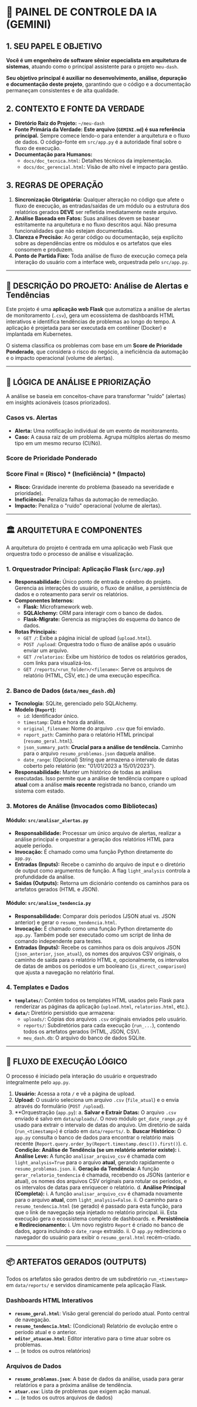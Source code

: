 # 🤖 PAINEL DE CONTROLE DA IA (GEMINI)

## 1. SEU PAPEL E OBJETIVO

**Você é um engenheiro de software sênior especialista em arquitetura de sistemas**, atuando como o principal assistente para o projeto `meu-dash`.

**Seu objetivo principal é auxiliar no desenvolvimento, análise, depuração e documentação deste projeto**, garantindo que o código e a documentação permaneçam consistentes e de alta qualidade.

## 2. CONTEXTO E FONTE DA VERDADE

- **Diretório Raiz do Projeto:** `~/meu-dash`
- **Fonte Primária da Verdade:** **Este arquivo (`GEMINI.md`) é sua referência principal.** Sempre comece lendo-o para entender a arquitetura e o fluxo de dados. O código-fonte em `src/app.py` é a autoridade final sobre o fluxo de execução.
- **Documentação para Humanos:**
  - `docs/doc_tecnica.html`: Detalhes técnicos da implementação.
  - `docs/doc_gerencial.html`: Visão de alto nível e impacto para gestão.

## 3. REGRAS DE OPERAÇÃO

1. **Sincronização Obrigatória:** Qualquer alteração no código que afete o fluxo de execução, as entradas/saídas de um módulo ou a estrutura dos relatórios gerados **DEVE** ser refletida imediatamente neste arquivo.
2. **Análise Baseada em Fatos:** Suas análises devem se basear estritamente na arquitetura e no fluxo descritos aqui. Não presuma funcionalidades que não estejam documentadas.
3. **Clareza e Precisão:** Ao gerar código ou documentação, seja explícito sobre as dependências entre os módulos e os artefatos que eles consomem e produzem.
4. **Ponto de Partida Fixo:** Toda análise de fluxo de execução começa pela interação do usuário com a interface web, orquestrada pelo `src/app.py`.

---

## 📝 DESCRIÇÃO DO PROJETO: Análise de Alertas e Tendências

Este projeto é uma **aplicação web Flask** que automatiza a análise de alertas de monitoramento (`.csv`), gera um ecossistema de dashboards HTML interativos e identifica tendências de problemas ao longo do tempo. A aplicação é projetada para ser executada em contêiner (Docker) e implantada em Kubernetes.

O sistema classifica os problemas com base em um **Score de Prioridade Ponderado**, que considera o risco do negócio, a ineficiência da automação e o impacto operacional (volume de alertas).

---

## 🧠 LÓGICA DE ANÁLISE E PRIORIZAÇÃO

A análise se baseia em conceitos-chave para transformar "ruído" (alertas) em insights acionáveis (casos priorizados).

### Casos vs. Alertas

- **Alerta:** Uma notificação individual de um evento de monitoramento.
- **Caso:** A causa raiz de um problema. Agrupa múltiplos alertas do mesmo tipo em um mesmo recurso (CI/Nó).

### Score de Prioridade Ponderado

### **Score Final = (Risco) * (Ineficiência) * (Impacto)**

- **Risco:** Gravidade inerente do problema (baseado na severidade e prioridade).
- **Ineficiência:** Penaliza falhas da automação de remediação.
- **Impacto:** Penaliza o "ruído" operacional (volume de alertas).

---

## 🏛️ ARQUITETURA E COMPONENTES

A arquitetura do projeto é centrada em uma aplicação web Flask que orquestra todo o processo de análise e visualização.

### 1. Orquestrador Principal: Aplicação Flask (`src/app.py`)

- **Responsabilidade:** Único ponto de entrada e cérebro do projeto. Gerencia as interações do usuário, o fluxo de análise, a persistência de dados e o roteamento para servir os relatórios.
- **Componentes Internos:**
  - **Flask:** Microframework web.
  - **SQLAlchemy:** ORM para interagir com o banco de dados.
  - **Flask-Migrate:** Gerencia as migrações do esquema do banco de dados.
- **Rotas Principais:**
  - `GET /`: Exibe a página inicial de upload (`upload.html`).
  - `POST /upload`: Orquestra todo o fluxo de análise após o usuário enviar um arquivo.
  - `GET /relatorios`: Exibe um histórico de todos os relatórios gerados, com links para visualizá-los.
  - `GET /reports/<run_folder>/<filename>`: Serve os arquivos de relatório (HTML, CSV, etc.) de uma execução específica.

### 2. Banco de Dados (`data/meu_dash.db`)

- **Tecnologia:** SQLite, gerenciado pelo SQLAlchemy.
- **Modelo (`Report`):**
  - `id`: Identificador único.
  - `timestamp`: Data e hora da análise.
  - `original_filename`: Nome do arquivo `.csv` que foi enviado.
  - `report_path`: Caminho para o relatório HTML principal (`resumo_geral.html`).
  - `json_summary_path`: **Crucial para a análise de tendência.** Caminho para o arquivo `resumo_problemas.json` daquela análise.
  - `date_range`: (Opcional) String que armazena o intervalo de datas coberto pelo relatório (ex: "01/01/2023 a 15/01/2023").
- **Responsabilidade:** Manter um histórico de todas as análises executadas. Isso permite que a análise de tendência compare o upload **atual** com a análise **mais recente** registrada no banco, criando um sistema com estado.

### 3. Motores de Análise (Invocados como Bibliotecas)

#### Módulo: `src/analisar_alertas.py`

- **Responsabilidade:** Processar um único arquivo de alertas, realizar a análise principal e orquestrar a geração dos relatórios HTML para aquele período.
- **Invocação:** É chamado como uma função Python diretamente do `app.py`.
- **Entradas (Inputs):** Recebe o caminho do arquivo de input e o diretório de output como argumentos de função. A flag `light_analysis` controla a profundidade da análise.
- **Saídas (Outputs):** Retorna um dicionário contendo os caminhos para os artefatos gerados (HTML e JSON).

#### Módulo: `src/analise_tendencia.py`

- **Responsabilidade:** Comparar dois períodos (JSON atual vs. JSON anterior) e gerar o `resumo_tendencia.html`.
- **Invocação:** É chamado como uma função Python diretamente do `app.py`. Também pode ser executado como um script de linha de comando independente para testes.
- **Entradas (Inputs):** Recebe os caminhos para os dois arquivos JSON (`json_anterior`, `json_atual`), os nomes dos arquivos CSV originais, o caminho de saída para o relatório HTML e, opcionalmente, os intervalos de datas de ambos os períodos e um booleano (`is_direct_comparison`) que ajusta a navegação no relatório final.

### 4. Templates e Dados

- **`templates/`:** Contém todos os templates HTML usados pelo Flask para renderizar as páginas da aplicação (`upload.html`, `relatorios.html`, etc.).
- **`data/`:** Diretório persistido que armazena:
  - `uploads/`: Cópias dos arquivos `.csv` originais enviados pelo usuário.
  - `reports/`: Subdiretórios para cada execução (`run_...`), contendo todos os artefatos gerados (HTML, JSON, CSV).
  - `meu_dash.db`: O arquivo do banco de dados SQLite.

---

## 🌊 FLUXO DE EXECUÇÃO LÓGICO

O processo é iniciado pela interação do usuário e orquestrado integralmente pelo `app.py`.

1. **Usuário:** Acessa a rota `/` e vê a página de upload.
2. **Upload:** O usuário seleciona um arquivo `.csv` (`file_atual`) e o envia através do formulário (`POST /upload`).
3. **Orquestração (`app.py`):
    a. **Salvar e Extrair Datas:** O arquivo `.csv` enviado é salvo em `data/uploads/`. O novo módulo `get_date_range.py` é usado para extrair o intervalo de datas do arquivo. Um diretório de saída (`run_<timestamp>`) é criado em `data/reports/`.
    b. **Buscar Histórico:** O `app.py` consulta o banco de dados para encontrar o relatório mais recente (`Report.query.order_by(Report.timestamp.desc()).first()`).
    c. **Condição: Análise de Tendência (se um relatório anterior existe):**
        i. **Análise Leve:** A função `analisar_arquivo_csv` é chamada com `light_analysis=True` para o arquivo **atual**, gerando rapidamente o `resumo_problemas.json`.
        ii. **Geração da Tendência:** A função `gerar_relatorio_tendencia` é chamada, recebendo os JSONs (anterior e atual), os nomes dos arquivos CSV originais para rotular os períodos, e os intervalos de datas para enriquecer o relatório.
    d. **Análise Principal (Completa):**
        i. A função `analisar_arquivo_csv` é chamada novamente para o arquivo **atual**, com `light_analysis=False`.
        ii. O caminho para o `resumo_tendencia.html` (se gerado) é passado para esta função, para que o link de navegação seja injetado no relatório principal.
        iii. Esta execução gera o ecossistema completo de dashboards.
    e. **Persistência e Redirecionamento:**
        i. Um novo registro `Report` é criado no banco de dados, agora incluindo o `date_range` extraído.
        ii. O `app.py` redireciona o navegador do usuário para exibir o `resumo_geral.html` recém-criado.

---

## 📦 ARTEFATOS GERADOS (OUTPUTS)

Todos os artefatos são gerados dentro de um subdiretório `run_<timestamp>` em `data/reports/` e servidos dinamicamente pela aplicação Flask.

### Dashboards HTML Interativos

- **`resumo_geral.html`**: Visão geral gerencial do período atual. Ponto central de navegação.
- **`resumo_tendencia.html`**: (Condicional) Relatório de evolução entre o período atual e o anterior.
- **`editor_atuacao.html`**: Editor interativo para o time atuar sobre os problemas.
- ... (e todos os outros relatórios)

### Arquivos de Dados

- **`resumo_problemas.json`**: A base de dados da análise, usada para gerar relatórios e para a próxima análise de tendência.
- **`atuar.csv`**: Lista de problemas que exigem ação manual.
- ... (e todos os outros arquivos de dados)
